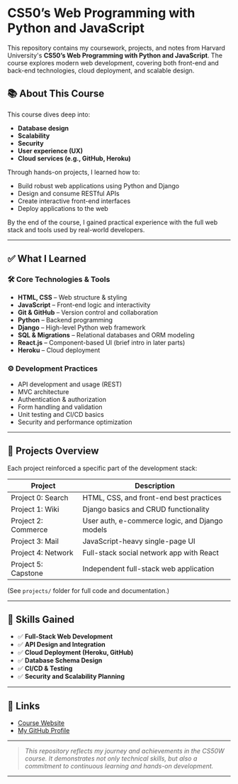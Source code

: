 # CS50’s Web Programming with Python and JavaScript

This repository contains my coursework, projects, and notes from Harvard University's **CS50’s Web Programming with Python and JavaScript**. The course explores modern web development, covering both front-end and back-end technologies, cloud deployment, and scalable design.

## 📚 About This Course

This course dives deep into:
- **Database design**
- **Scalability**
- **Security**
- **User experience (UX)**
- **Cloud services (e.g., GitHub, Heroku)**

Through hands-on projects, I learned how to:
- Build robust web applications using Python and Django
- Design and consume RESTful APIs
- Create interactive front-end interfaces
- Deploy applications to the web

By the end of the course, I gained practical experience with the full web stack and tools used by real-world developers.

---

## ✅ What I Learned

### 🛠️ Core Technologies & Tools
- **HTML, CSS** – Web structure & styling
- **JavaScript** – Front-end logic and interactivity
- **Git & GitHub** – Version control and collaboration
- **Python** – Backend programming
- **Django** – High-level Python web framework
- **SQL & Migrations** – Relational databases and ORM modeling
- **React.js** – Component-based UI (brief intro in later parts)
- **Heroku** – Cloud deployment

### ⚙️ Development Practices
- API development and usage (REST)
- MVC architecture
- Authentication & authorization
- Form handling and validation
- Unit testing and CI/CD basics
- Security and performance optimization

---

## 🚀 Projects Overview

Each project reinforced a specific part of the development stack:

| Project        | Description                                        |
|----------------|----------------------------------------------------|
| Project 0: Search | HTML, CSS, and front-end best practices          |
| Project 1: Wiki  | Django basics and CRUD functionality              |
| Project 2: Commerce | User auth, e-commerce logic, and Django models |
| Project 3: Mail | JavaScript-heavy single-page UI                   |
| Project 4: Network | Full-stack social network app with React        |
| Project 5: Capstone | Independent full-stack web application         |

(See `projects/` folder for full code and documentation.)

---

## 💼 Skills Gained

- ✅ **Full-Stack Web Development**
- ✅ **API Design and Integration**
- ✅ **Cloud Deployment (Heroku, GitHub)**
- ✅ **Database Schema Design**
- ✅ **CI/CD & Testing**
- ✅ **Security and Scalability Planning**

---

## 🔗 Links

- [Course Website](https://cs50.harvard.edu/web/)
- [My GitHub Profile](https://github.com/vutranquangminh)

---

> _This repository reflects my journey and achievements in the CS50W course. It demonstrates not only technical skills, but also a commitment to continuous learning and hands-on development._

---